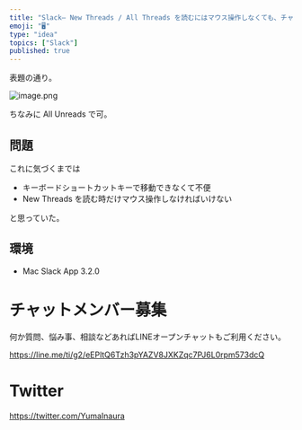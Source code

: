 ```yaml
---
title: "Slack— New Threads / All Threads を読むにはマウス操作しなくても、チャンネルスイッチャー ( Ctrl + "
emoji: "🖥"
type: "idea"
topics: ["Slack"]
published: true
---
```


表題の通り。

![image.png](https://qiita-image-store.s3.amazonaws.com/0/89618/bc2f194c-0193-8878-9f7a-8244b4d47226.png)

ちなみに All Unreads で可。

## 問題

これに気づくまでは

- キーボードショートカットキーで移動できなくて不便
- New Threads を読む時だけマウス操作しなければいけない

と思っていた。

## 環境

- Mac Slack App 3.2.0








<!-- Update From Qiita API -->

# チャットメンバー募集


何か質問、悩み事、相談などあればLINEオープンチャットもご利用ください。

https://line.me/ti/g2/eEPltQ6Tzh3pYAZV8JXKZqc7PJ6L0rpm573dcQ





# Twitter


https://twitter.com/YumaInaura


<!-- Update From Qiita API -->


